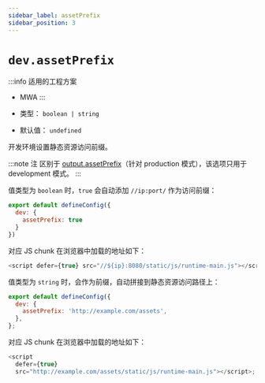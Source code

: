 ```yaml
---
sidebar_label: assetPrefix
sidebar_position: 3
---
```


# `dev.assetPrefix`

:::info 适用的工程方案
* MWA
:::

* 类型： `boolean | string`
* 默认值： `undefined`

开发环境设置静态资源访问前缀。


:::note 注
区别于 [output.assetPrefix](/docs/apis/config/output/asset-prefix)（针对 production 模式），该选项只用于 development 模式。
:::


值类型为 `boolean` 时，`true` 会自动添加 `//ip:port/` 作为访问前缀：


```js title="modern.config.js"
export default defineConfig({
  dev: {
    assetPrefix: true
  }
})
```
对应 JS chunk 在浏览器中加载的地址如下：

```js
<script defer={true} src="//${ip}:8080/static/js/runtime-main.js"></script>;
```

值类型为 `string` 时，会作为前缀，自动拼接到静态资源访问路径上：

```js
export default defineConfig({
  dev: {
    assetPrefix: 'http://example.com/assets',
  },
};
```

对应 JS chunk 在浏览器中加载的地址如下：

```js
<script
  defer={true}
  src="http://example.com/assets/static/js/runtime-main.js"></script>;
```
